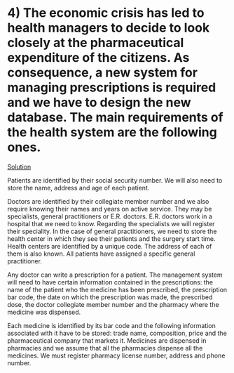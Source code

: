 # 4) The economic crisis has led to health managers to decide to look closely at the pharmaceutical expenditure of the citizens. As consequence, a new system for managing prescriptions is required and we have to design the new database. The main requirements of the health system are the following ones.
[Solution](SOLVED.md)

Patients are identified by their social security number. We will also need to store the name, address and age of each patient.

Doctors are identified by their collegiate member number and we also require knowing their names and years on active service. They may be specialists, general practitioners or E.R. doctors. E.R. doctors work in a hospital that we need to know. Regarding the specialists we will register their speciality. In the case of general practitioners, we need to store the health center in which they see their patients and the surgery start time. Health centers are identified by a unique code. The address of each of them is also known. All patients have assigned a specific general practitioner.

Any doctor can write a prescription for a patient. The management system will need to have certain information contained in the prescriptions: the name of the patient who the medicine has been prescribed, the prescription bar code, the date on which the prescription was made, the prescribed dose, the doctor collegiate member number and the pharmacy where the medicine was dispensed.

Each medicine is identified by its bar code and the following information associated with it have to be stored: trade name, composition, price and the pharmaceutical company that markets it. Medicines are dispensed in pharmacies and we assume that all the pharmacies dispense all the medicines. We must register pharmacy license number, address and phone number. 

